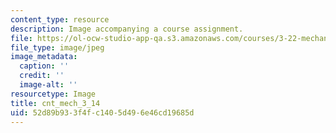 ```yaml
---
content_type: resource
description: Image accompanying a course assignment.
file: https://ol-ocw-studio-app-qa.s3.amazonaws.com/courses/3-22-mechanical-behavior-of-materials-spring-2008/52d89b933f4fc1405d496e46cd19685d_cnt_mech_3_14.jpg
file_type: image/jpeg
image_metadata:
  caption: ''
  credit: ''
  image-alt: ''
resourcetype: Image
title: cnt_mech_3_14
uid: 52d89b93-3f4f-c140-5d49-6e46cd19685d
---
```

